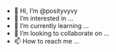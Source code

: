 






- 👋 Hi, I’m @posityvyvy
- 👀 I’m interested in ...
- 🌱 I’m currently learning ...
- 💞️ I’m looking to collaborate on ...
- 📫 How to reach me ...

<!---
posityvyvy/posityvyvy is a ✨ special ✨ repository because its `README.md` (this file) appears on your GitHub profile.
You can click the Preview link to take a look at your changes.
--->
